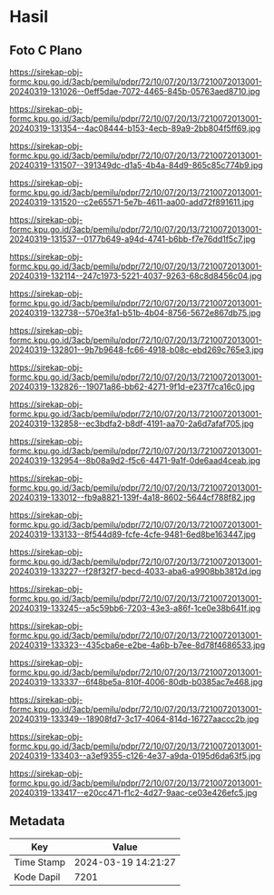 # Hasil

## Foto C Plano

https://sirekap-obj-formc.kpu.go.id/3acb/pemilu/pdpr/72/10/07/20/13/7210072013001-20240319-131026--0eff5dae-7072-4465-845b-05763aed8710.jpg

https://sirekap-obj-formc.kpu.go.id/3acb/pemilu/pdpr/72/10/07/20/13/7210072013001-20240319-131354--4ac08444-b153-4ecb-89a9-2bb804f5ff69.jpg

https://sirekap-obj-formc.kpu.go.id/3acb/pemilu/pdpr/72/10/07/20/13/7210072013001-20240319-131507--391349dc-d1a5-4b4a-84d9-865c85c774b9.jpg

https://sirekap-obj-formc.kpu.go.id/3acb/pemilu/pdpr/72/10/07/20/13/7210072013001-20240319-131520--c2e65571-5e7b-4611-aa00-add72f891611.jpg

https://sirekap-obj-formc.kpu.go.id/3acb/pemilu/pdpr/72/10/07/20/13/7210072013001-20240319-131537--0177b649-a94d-4741-b6bb-f7e76dd1f5c7.jpg

https://sirekap-obj-formc.kpu.go.id/3acb/pemilu/pdpr/72/10/07/20/13/7210072013001-20240319-132114--247c1973-5221-4037-9263-68c8d8456c04.jpg

https://sirekap-obj-formc.kpu.go.id/3acb/pemilu/pdpr/72/10/07/20/13/7210072013001-20240319-132738--570e3fa1-b51b-4b04-8756-5672e867db75.jpg

https://sirekap-obj-formc.kpu.go.id/3acb/pemilu/pdpr/72/10/07/20/13/7210072013001-20240319-132801--9b7b9648-fc66-4918-b08c-ebd269c765e3.jpg

https://sirekap-obj-formc.kpu.go.id/3acb/pemilu/pdpr/72/10/07/20/13/7210072013001-20240319-132826--19071a86-bb62-4271-9f1d-e237f7ca16c0.jpg

https://sirekap-obj-formc.kpu.go.id/3acb/pemilu/pdpr/72/10/07/20/13/7210072013001-20240319-132858--ec3bdfa2-b8df-4191-aa70-2a6d7afaf705.jpg

https://sirekap-obj-formc.kpu.go.id/3acb/pemilu/pdpr/72/10/07/20/13/7210072013001-20240319-132954--8b08a9d2-f5c6-4471-9a1f-0de6aad4ceab.jpg

https://sirekap-obj-formc.kpu.go.id/3acb/pemilu/pdpr/72/10/07/20/13/7210072013001-20240319-133012--fb9a8821-139f-4a18-8602-5644cf788f82.jpg

https://sirekap-obj-formc.kpu.go.id/3acb/pemilu/pdpr/72/10/07/20/13/7210072013001-20240319-133133--8f544d89-fcfe-4cfe-9481-6ed8be163447.jpg

https://sirekap-obj-formc.kpu.go.id/3acb/pemilu/pdpr/72/10/07/20/13/7210072013001-20240319-133227--f28f32f7-becd-4033-aba6-a9908bb3812d.jpg

https://sirekap-obj-formc.kpu.go.id/3acb/pemilu/pdpr/72/10/07/20/13/7210072013001-20240319-133245--a5c59bb6-7203-43e3-a86f-1ce0e38b641f.jpg

https://sirekap-obj-formc.kpu.go.id/3acb/pemilu/pdpr/72/10/07/20/13/7210072013001-20240319-133323--435cba6e-e2be-4a6b-b7ee-8d78f4686533.jpg

https://sirekap-obj-formc.kpu.go.id/3acb/pemilu/pdpr/72/10/07/20/13/7210072013001-20240319-133337--6f48be5a-810f-4006-80db-b0385ac7e468.jpg

https://sirekap-obj-formc.kpu.go.id/3acb/pemilu/pdpr/72/10/07/20/13/7210072013001-20240319-133349--18908fd7-3c17-4064-814d-16727aaccc2b.jpg

https://sirekap-obj-formc.kpu.go.id/3acb/pemilu/pdpr/72/10/07/20/13/7210072013001-20240319-133403--a3ef9355-c126-4e37-a9da-0195d6da63f5.jpg

https://sirekap-obj-formc.kpu.go.id/3acb/pemilu/pdpr/72/10/07/20/13/7210072013001-20240319-133417--e20cc471-f1c2-4d27-9aac-ce03e426efc5.jpg


## Metadata

| Key        | Value               |
| ---------- | ------------------- |
| Time Stamp | 2024-03-19 14:21:27 |
| Kode Dapil | 7201                |



